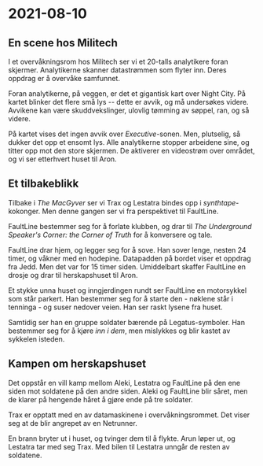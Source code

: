# 2021-08-10

## En scene hos Militech

I et overvåkningsrom hos Militech ser vi et 20-talls analytikere foran
skjermer. Analytikerne skanner datastrømmen som flyter inn. Deres
oppdrag er å overvåke samfunnet.

Foran analytikerne, på veggen, er det et gigantisk kart over Night
City. På kartet blinker det flere små lys -- dette er avvik, og må
undersøkes videre. Avvikene kan være skuddvekslinger, ulovlig tømming
av søppel, ran, og så videre.

På kartet vises det ingen avvik over _Executive_-sonen. Men,
plutselig, så dukker det opp et ensomt lys. Alle analytikerne stopper
arbeidene sine, og titter opp mot den store skjermen. De aktiverer en
videostrøm over området, og vi ser etterhvert huset til Aron.

## Et tilbakeblikk

Tilbake i _The MacGyver_ ser vi Trax og Lestatra bindes opp i
_synthtape_-kokonger. Men denne gangen ser vi fra perspektivet til
FaultLine.

FaultLine bestemmer seg for å forlate klubben, og drar til _The
Underground Speaker's Corner: the Corner of Truth_ for å konversere og
tale.

FaultLine drar hjem, og legger seg for å sove. Han sover lenge, nesten
24 timer, og våkner med en hodepine. Datapadden på bordet viser et
oppdrag fra Jedd. Men det var for 15 timer siden. Umiddelbart skaffer
FaultLine en drosje og drar til herskapshuset til Aron.

Et stykke unna huset og inngjerdingen rundt ser FaultLine en
motorsykkel som står parkert. Han bestemmer seg for å starte den -
nøklene står i tenninga - og suser nedover veien. Han ser raskt lysene
fra huset.

Samtidig ser han en gruppe soldater bærende på Legatus-symboler. Han
bestemmer seg for å kjøre _inn i dem_, men mislykkes og blir kastet av
sykkelen isteden.

## Kampen om herskapshuset

Det oppstår en vill kamp mellom Aleki, Lestatra og FaultLine på den
ene siden mot soldatene på den andre siden. Aleki og FaultLine blir
såret, men de klarer på hengende håret å gjøre ende på tre soldater.

Trax er opptatt med en av datamaskinene i overvåkningsrommet. Det
viser seg at de blir angrepet av en Netrunner.

En brann bryter ut i huset, og tvinger dem til å flykte. Arun løper
ut, og Lestatra tar med seg Trax. Med bilen til Lestatra unngår de
resten av soldatene.


